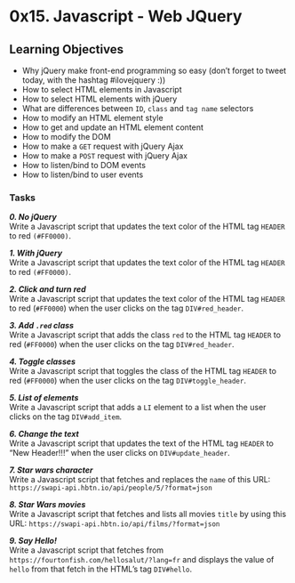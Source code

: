 # 0x15. Javascript - Web JQuery

## Learning Objectives


- Why jQuery make front-end programming so easy (don’t forget to tweet today, with the hashtag #ilovejquery :))
- How to select HTML elements in Javascript
- How to select HTML elements with jQuery
- What are differences between `ID`, `class` and `tag name` selectors
- How to modify an HTML element style
- How to get and update an HTML element content
- How to modify the DOM
- How to make a `GET` request with jQuery Ajax
- How to make a `POST` request with jQuery Ajax
- How to listen/bind to DOM events
- How to listen/bind to user events

### Tasks

_**0. No jQuery**_  
Write a Javascript script that updates the text color of the HTML tag `HEADER` to red `(#FF0000)`.  

_**1. With jQuery**_  
Write a Javascript script that updates the text color of the HTML tag `HEADER` to red `(#FF0000)`.  

_**2. Click and turn red**_  
Write a Javascript script that updates the text color of the HTML tag `HEADER` to red (`#FF0000`) when the user clicks on the tag `DIV#red_header`.  

_**3. Add `.red` class**_  
Write a Javascript script that adds the class `red` to the HTML tag `HEADER` to red (`#FF0000`) when the user clicks on the tag `DIV#red_header`.  

_**4. Toggle classes**_  
Write a Javascript script that toggles the class of the HTML tag `HEADER` to red (`#FF0000`) when the user clicks on the tag `DIV#toggle_header`.  

_**5. List of elements**_  
Write a Javascript script that adds a `LI` element to a list when the user clicks on the tag `DIV#add_item`.  

_**6. Change the text**_  
Write a Javascript script that updates the text of the HTML tag `HEADER` to “New Header!!!” when the user clicks on `DIV#update_header`.  

_**7. Star wars character**_  
Write a Javascript script that fetches and replaces the `name` of this URL: `https://swapi-api.hbtn.io/api/people/5/?format=json`  

_**8. Star Wars movies**_  
Write a Javascript script that fetches and lists all movies `title` by using this URL: `https://swapi-api.hbtn.io/api/films/?format=json`  

_**9. Say Hello!**_  
Write a Javascript script that fetches from `https://fourtonfish.com/hellosalut/?lang=fr` and displays the value of `hello` from that fetch in the HTML’s tag `DIV#hello`.  
